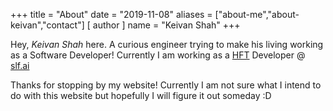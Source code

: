 +++
title = "About"
date = "2019-11-08"
aliases = ["about-me","about-keivan","contact"]
[ author ]
  name = "Keivan Shah"
+++

Hey, *Keivan Shah* here. A curious engineer trying to make his living working as a Software Developer! Currently I am working as a [HFT](https://en.wikipedia.org/wiki/High-frequency_trading) Developer @ [slf.ai](https://slf.ai/)

Thanks for stopping by my website! Currently I am not sure what I intend to do with this website but hopefully I will figure it out someday :D
